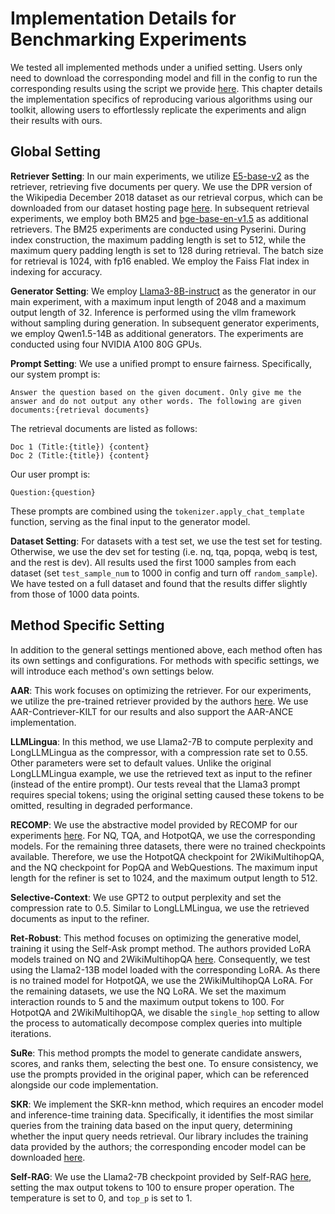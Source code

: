 # Implementation Details for Benchmarking Experiments

We tested all implemented methods under a unified setting. Users only need to download the corresponding model and fill in the config to run the corresponding results using the script we provide [here](https://github.com/RUC-NLPIR/FlashRAG/blob/main/examples/methods/run_exp.py). This chapter details the implementation specifics of reproducing various algorithms using our toolkit, allowing users to effortlessly replicate the experiments and align their results with ours.

## Global Setting

**Retriever Setting**: In our main experiments, we utilize [E5-base-v2](https://huggingface.co/intfloat/e5-base-v2) as the retriever, retrieving five documents per query. We use the DPR version of the Wikipedia December 2018 dataset as our retrieval corpus, which can be downloaded from our dataset hosting page [here](https://huggingface.co/datasets/ignore/FlashRAG_datasets). 
In subsequent retrieval experiments, we employ both BM25 and [bge-base-en-v1.5](https://huggingface.co/BAAI/bge-base-en-v1.5) as additional retrievers. The BM25 experiments are conducted using Pyserini. During index construction, the maximum padding length is set to 512, while the maximum query padding length is set to 128 during retrieval. The batch size for retrieval is 1024, with fp16 enabled. We employ the Faiss Flat index in indexing for accuracy.

**Generator Setting**: We employ [Llama3-8B-instruct](https://huggingface.co/meta-llama/Meta-Llama-3-8B-Instruct) as the generator in our main experiment, with a maximum input length of 2048 and a maximum output length of 32. Inference is performed using the vllm framework without sampling during generation. In subsequent generator experiments, we employ Qwen1.5-14B as additional generators. The experiments are conducted using four NVIDIA A100 80G GPUs.

**Prompt Setting**: We use a unified prompt to ensure fairness. Specifically, our system prompt is:

```
Answer the question based on the given document. Only give me the answer and do not output any other words. The following are given documents:{retrieval documents}
```
The retrieval documents are listed as follows:
```
Doc 1 (Title:{title}) {content} 
Doc 2 (Title:{title}) {content}
```
Our user prompt is:
```
Question:{question}
```
These prompts are combined using the `tokenizer.apply_chat_template` function, serving as the final input to the generator model.

**Dataset Setting**: For datasets with a test set, we use the test set for testing. Otherwise, we use the dev set for testing (i.e. nq, tqa, popqa, webq is test, and the rest is dev). All results used the first 1000 samples from each dataset (set `test_sample_num` to 1000 in config and turn off `random_sample`). We have tested on a full dataset and found that the results differ slightly from those of 1000 data points.

## Method Specific Setting

In addition to the general settings mentioned above, each method often has its own settings and configurations. For methods with specific settings, we will introduce each method's own settings below.

**AAR**: This work focuses on optimizing the retriever. For our experiments, we utilize the pre-trained retriever provided by the authors [here](https://huggingface.co/OpenMatch/AAR-Contriever-KILT). We use AAR-Contriever-KILT for our results and also support the AAR-ANCE implementation.

**LLMLingua**: In this method, we use Llama2-7B to compute perplexity and LongLLMLingua as the compressor, with a compression rate set to 0.55. Other parameters were set to default values. Unlike the original LongLLMLingua example, we use the retrieved text as input to the refiner (instead of the entire prompt). Our tests reveal that the Llama3 prompt requires special tokens; using the original setting caused these tokens to be omitted, resulting in degraded performance.

**RECOMP**: We use the abstractive model provided by RECOMP for our experiments [here](https://huggingface.co/fangyuan). For NQ, TQA, and HotpotQA, we use the corresponding models. For the remaining three datasets, there were no trained checkpoints available. Therefore, we use the HotpotQA checkpoint for 2WikiMultihopQA, and the NQ checkpoint for PopQA and WebQuestions. The maximum input length for the refiner is set to 1024, and the maximum output length to 512.

**Selective-Context**: We use GPT2 to output perplexity and set the compression rate to 0.5. Similar to LongLLMLingua, we use the retrieved documents as input to the refiner.

**Ret-Robust**: This method focuses on optimizing the generative model, training it using the Self-Ask prompt method. The authors provided LoRA models trained on NQ and 2WikiMultihopQA [here](https://huggingface.co/Ori/llama-2-13b-peft-nq-retrobust). Consequently, we test using the Llama2-13B model loaded with the corresponding LoRA. As there is no trained model for HotpotQA, we use the 2WikiMultihopQA LoRA. For the remaining datasets, we use the NQ LoRA. We set the maximum interaction rounds to 5 and the maximum output tokens to 100. For HotpotQA and 2WikiMultihopQA, we disable the `single_hop` setting to allow the process to automatically decompose complex queries into multiple iterations.

**SuRe**: This method prompts the model to generate candidate answers, scores, and ranks them, selecting the best one. To ensure consistency, we use the prompts provided in the original paper, which can be referenced alongside our code implementation.

**SKR**: We implement the SKR-knn method, which requires an encoder model and inference-time training data. Specifically, it identifies the most similar queries from the training data based on the input query, determining whether the input query needs retrieval. Our library includes the training data provided by the authors; the corresponding encoder model can be downloaded [here](https://huggingface.co/princeton-nlp/sup-simcse-bert-base-uncased).

**Self-RAG**: We use the Llama2-7B checkpoint provided by Self-RAG [here](https://huggingface.co/selfrag/selfrag_llama2_7b), setting the max output tokens to 100 to ensure proper operation. The temperature is set to 0, and `top_p` is set to 1.
